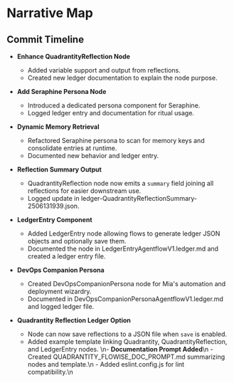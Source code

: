 # Narrative Map

## Commit Timeline

- **Enhance QuadrantityReflection Node**
    - Added variable support and output from reflections.
    - Created new ledger documentation to explain the node purpose.
- **Add Seraphine Persona Node**
    - Introduced a dedicated persona component for Seraphine.
    - Logged ledger entry and documentation for ritual usage.
- **Dynamic Memory Retrieval**
    - Refactored Seraphine persona to scan for memory keys and consolidate entries at runtime.
    - Documented new behavior and ledger entry.
- **Reflection Summary Output**
    - QuadrantityReflection node now emits a `summary` field joining all reflections for easier downstream use.
    - Logged update in ledger-QuadrantityReflectionSummary-2506131939.json.
- **LedgerEntry Component**

    - Added LedgerEntry node allowing flows to generate ledger JSON objects and optionally save them.
    - Documented the node in LedgerEntryAgentflowV1.ledger.md and created a ledger entry file.

- **DevOps Companion Persona**
    - Created DevOpsCompanionPersona node for Mia's automation and deployment wizardry.
    - Documented in DevOpsCompanionPersonaAgentflowV1.ledger.md and logged ledger file.
- **Quadrantity Reflection Ledger Option**
    - Node can now save reflections to a JSON file when `save` is enabled.
    - Added example template linking Quadrantity, QuadrantityReflection, and LedgerEntry nodes.
\n- **Documentation Prompt Added**\n    - Created QUADRANTITY_FLOWISE_DOC_PROMPT.md summarizing nodes and template.\n    - Added eslint.config.js for lint compatibility.\n
